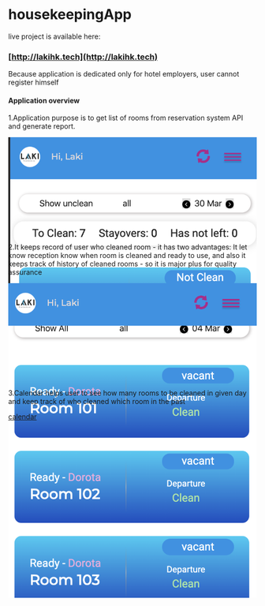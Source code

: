 
# housekeepingApp

live project is available here:
### [http://lakihk.tech](http://lakihk.tech)

Because application is dedicated only for hotel employers, user cannot register himself

#### Application overview
1.Application purpose is to get list of rooms from reservation system API and generate report. <div style="height:200px">![Application purpose is to get list of rooms from reservation system API and generate report.](/screenshots/screen1.png)</div>

2.It keeps record of user who cleaned room - it has two advantages: It let know reception know when room is cleaned and ready to use, and also it keeps track of history of cleaned rooms - so it is major plus for quality assurance <div style="height:200px">![It keeps record of user who cleaned room](/screenshots/screen3.png)</div>

3.Calendar helps user to see how many rooms to be cleaned in given day and keep track of who cleaned which room in the past <div style="height:200px">[calendar](./screenshots/screen2.png)</div>



